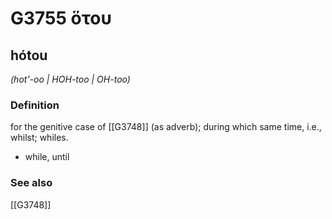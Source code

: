 # G3755 ὅτου

## hótou

_(hot'-oo | HOH-too | OH-too)_

### Definition

for the genitive case of [[G3748]] (as adverb); during which same time, i.e., whilst; whiles.

- while, until

### See also

[[G3748]]

